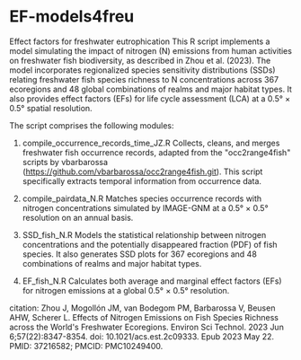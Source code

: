 # EF-models4freu
Effect factors for freshwater eutrophication
This R script implements a model simulating the impact of nitrogen (N) emissions from human activities on freshwater fish biodiversity, as described in Zhou et al. (2023).
The model incorporates regionalized species sensitivity distributions (SSDs) relating freshwater fish species richness to N concentrations across 367 ecoregions and 48 global combinations of realms and major habitat types. It also provides effect factors (EFs) for life cycle assessment (LCA) at a 0.5° × 0.5° spatial resolution.

The script comprises the following modules:

1. compile_occurrence_records_time_JZ.R
Collects, cleans, and merges freshwater fish occurrence records, adapted from the "occ2range4fish" scripts by vbarbarossa (https://github.com/vbarbarossa/occ2range4fish.git). This script specifically extracts temporal information from occurrence data.

2. compile_pairdata_N.R
Matches species occurrence records with nitrogen concentrations simulated by IMAGE-GNM at a 0.5° × 0.5° resolution on an annual basis.

3. SSD_fish_N.R
Models the statistical relationship between nitrogen concentrations and the potentially disappeared fraction (PDF) of fish species. It also generates SSD plots for 367 ecoregions and 48 combinations of realms and major habitat types.

4. EF_fish_N.R
Calculates both average and marginal effect factors (EFs) for nitrogen emissions at a global 0.5° × 0.5° resolution.



citation: Zhou J, Mogollón JM, van Bodegom PM, Barbarossa V, Beusen AHW, Scherer L. Effects of Nitrogen Emissions on Fish Species Richness across the World's Freshwater Ecoregions. Environ Sci Technol. 2023 Jun 6;57(22):8347-8354. doi: 10.1021/acs.est.2c09333. Epub 2023 May 22. PMID: 37216582; PMCID: PMC10249400.